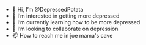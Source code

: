 - 👋 Hi, I’m @DepressedPotata
- 👀 I’m interested in getting more depressed
- 🌱 I’m currently learning how to be more depressed
- 💞️ I’m looking to collaborate on depression 
- 📫 How to reach me in joe mama's cave

<!---
DepressedPotata/DepressedPotata is a ✨ special ✨ repository because its `README.md` (this file) appears on your GitHub profile.
You can click the Preview link to take a look at your changes.
--->
